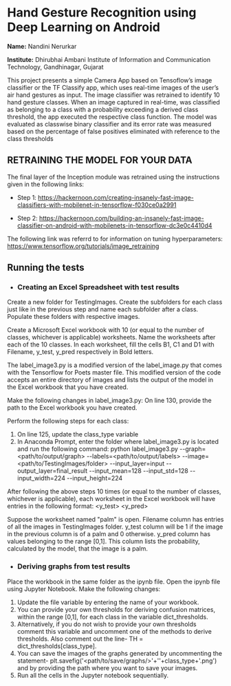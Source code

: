 # Hand Gesture Recognition using Deep Learning on Android

**Name:** Nandini Nerurkar

**Institute:** Dhirubhai Ambani Institute of Information and Communication Technology, Gandhinagar, Gujarat

This project presents a simple Camera App based on Tensoflow’s image classifier or the TF Classify app, which uses real-time images of the user’s air hand gestures as input. The image classifier was retrained to identify 10 hand gesture classes. When an image
captured in real-time, was classified as belonging to a class with a probability exceeding a derived class threshold, the app executed
the respective class function. The model was evaluated as classwise binary classifier and its error rate was measured based on
the percentage of false positives eliminated with reference to the class thresholds

## RETRAINING THE MODEL FOR YOUR DATA

The final layer of the Inception module was retrained using the instructions given in the following links:

- Step 1:
https://hackernoon.com/creating-insanely-fast-image-classifiers-with-mobilenet-in-tensorflow-f030ce0a2991

- Step 2:
https://hackernoon.com/building-an-insanely-fast-image-classifier-on-android-with-mobilenets-in-tensorflow-dc3e0c4410d4

The following link was referrd to for information on tuning hyperparameters:
https://www.tensorflow.org/tutorials/image_retraining

## Running the tests

- ### Creating an Excel Spreadsheet with test results
Create a new folder for TestingImages.  Create the subfolders for each class just like in the previous step and name each subfolder after a class.  Populate these folders with respective images.

Create a Microsoft Excel workbook with 10 (or equal to the number of classes, whichever is applicable) worksheets.  Name the worksheets after each of the 10 classes. In each worksheet, fill the cells B1, C1 and D1 with Filename, y_test, y_pred respectively in Bold letters.

The label_image3.py is a modified version of the label_image.py that comes with the Tensorflow for Poets master file. This modified version of the code accepts an entire directory of images and lists the output of the model in the Excel workbook that you have created.  

Make the following changes in label_image3.py:
On line 130, provide the path to the Excel workbook you have created.

Perform the following steps for each class:
1. On line 125, update the class_type variable 
2. In Anaconda Prompt, enter the folder where label_image3.py is located and run the following command:
	python label_image3.py --graph=<path/to/output/graph> --labels=<path/to/output/labels>  --image=<path/to/TestingImages/folder> --input_layer=input --output_layer=final_result --input_mean=128 --input_std=128 --input_width=224 --input_height=224


After following the above steps 10 times (or equal to the number of classes, whichever is applicable), each worksheet in the Excel workbook will have entries in the following format:
<Filename> <y_test> <y_pred>

Suppose the worksheet named "palm" is open.  Filename column has entries of all the images in TestingImages folder.  y_test column will be 1 if the image in the previous column is of a palm and 0 otherwise.  y_pred column has values belonging to the range [0,1].  This column lists the probability, calculated by the model, that the image is a palm.



- ### Deriving graphs from test results

Place the workbook in the same folder as the ipynb file.  Open the ipynb file using Jupyter Notebook. Make the following changes:
1. Update the file variable by entering the name of your workbook.
2. You can provide your own thresholds for deriving confusion matrices, within the range [0,1], for each class in the variable dict_thresholds.  
3. Alternatively, if you do not wish to provide your own thresholds comment this variable and uncomment one of the methods to derive thresholds. Also comment out the line- TH = dict_thresholds[class_type].
4. You can save the images of the graphs generated by uncommenting the statement- plt.savefig('<path/to/save/graphs/>'+'<graph type>'+class_type+'.png') and by  providing the path where you want to save your images.
5. Run all the cells in the Jupyter notebook sequentially.


